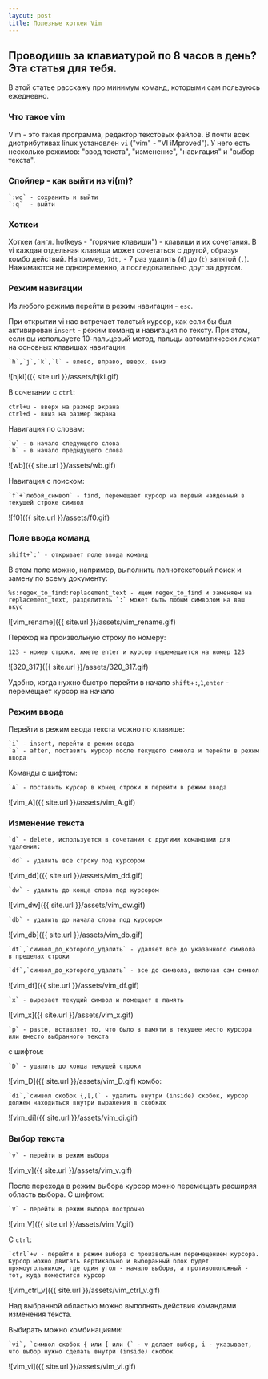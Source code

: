 ```yaml
---
layout: post
title: Полезные хоткеи Vim 
---
```


## Проводишь за клавиатурой по 8 часов в день? Эта статья для тебя. 
В этой статье расскажу про минимум команд, которыми сам пользуюсь ежедневно.

### Что такое vim
Vim - это такая программа, редактор текстовых файлов. В почти всех дистрибутивах linux установлен `vi` ("vim" - "VI iMproved"). У него есть несколько режимов: "ввод текста", "изменение", "навигация" и "выбор текста".

### Спойлер - как выйти из vi(m)?
```
`:wq` - сохранить и выйти
`:q`  - выйти
```

### Хоткеи
Хоткеи (англ. hotkeys - "горячие клавиши") - клавиши и их сочетания. В vi каждая отдельная клавиша может сочетаться с другой, образуя комбо действий. Например, `7dt,` - 7 раз удалить (`d`) до (`t`) запятой (`,`). Нажимаются не одновременно, а последовательно друг за другом.

### Режим навигации

Из любого режима перейти в режим навигации - `esc`.

При открытии vi нас встречает толстый курсор, как если бы был активирован `insert` - режим команд и навигация по тексту. При этом, если вы используете 10-пальцевый метод, пальцы автоматически лежат на основных клавишах навигации:
```
`h`,`j`,`k`,`l` - влево, вправо, вверх, вниз
```
![hjkl]({{ site.url }}/assets/hjkl.gif)

В сочетании с `ctrl`:
```
ctrl+u - вверх на размер экрана
ctrl+d - вниз на размер экрана
```
Навигация по словам:
```
`w` - в начало следующего слова
`b` - в начало предыдущего слова
```
![wb]({{ site.url }}/assets/wb.gif)

Навигация с поиском:
```
`f`+`любой_символ` - find, перемещает курсор на первый найденный в текущей строке символ
```
![f0]({{ site.url }}/assets/f0.gif)

### Поле ввода команд

```
shift+`:` - открывает поле ввода команд
```
В этом поле можно, например, выполнить полнотекстовый поиск и замену по всему документу:
```
%s:regex_to_find:replacement_text - ищем regex_to_find и заменяем на replacement_text, разделитель `:` может быть любым символом на ваш вкус
```
![vim_rename]({{ site.url }}/assets/vim_rename.gif)


Переход на произвольную строку по номеру:
```
123 - номер строки, жмете enter и курсор перемещается на номер 123
```
![320_317]({{ site.url }}/assets/320_317.gif)

Удобно, когда нужно быстро перейти в начало `shift`+`:`,`1`,`enter` - перемещает курсор на начало

### Режим ввода
Перейти в режим ввода текста можно по клавише:
```
`i` - insert, перейти в режим ввода
`a` - after, поставить курсор после текущего символа и перейти в режим ввода
```
Команды с шифтом:
```
`A` - поставить курсор в конец строки и перейти в режим ввода
```
![vim_A]({{ site.url }}/assets/vim_A.gif)

### Изменение текста
```
`d` - delete, используется в сочетании с другими командами для удаления:
```
```
`dd` - удалить все строку под курсором
```
![vim_dd]({{ site.url }}/assets/vim_dd.gif)
```
`dw` - удалить до конца слова под курсором
```
![vim_dw]({{ site.url }}/assets/vim_dw.gif)
```
`db` - удалить до начала слова под курсором
```
![vim_db]({{ site.url }}/assets/vim_db.gif)
```
`dt`,`символ_до_которого_удалить` - удаляет все до указанного символа в пределах строки
```
```
`df`,`символ_до_которого_удалить` - все до символа, включая сам символ
```
![vim_df]({{ site.url }}/assets/vim_df.gif)
```
`x` - вырезает текущий символ и помещает в память
```
![vim_x]({{ site.url }}/assets/vim_x.gif)
```
`p` - paste, вставляет то, что было в памяти в текущее место курсора или вместо выбранного текста
```
с шифтом:
```
`D` - удалить до конца текущей строки
```
![vim_D]({{ site.url }}/assets/vim_D.gif)
комбо:
```
`di`,`символ скобок {,[,(` - удалить внутри (inside) скобок, курсор должен находиться внутри выражения в скобках
```
![vim_di]({{ site.url }}/assets/vim_di.gif)

### Выбор текста
```
`v` - перейти в режим выбора
```
![vim_v]({{ site.url }}/assets/vim_v.gif)

После перехода в режим выбора курсор можно перемещать расширяя область выбора.
С шифтом:
```
`V` - перейти в режим выбора построчно
```
![vim_V]({{ site.url }}/assets/vim_V.gif)

C `ctrl`:
```
`ctrl`+v - перейти в режим выбора с произвольным перемещением курсора. Курсор можно двигать вертикально и выборанный блок будет прямоугольником, где один угол - начало выбора, а противоположный - тот, куда поместится курсор
```
![vim_ctrl_v]({{ site.url }}/assets/vim_ctrl_v.gif)

Над выбранной областью можно выполнять действия командами изменения текста.

Выбирать можно комбинациями:
```
`vi`, `символ скобок { или [ или (` - v делает выбор, i - указывает, что выбор нужно сделать внутри (inside) скобок
```
![vim_vi]({{ site.url }}/assets/vim_vi.gif)
